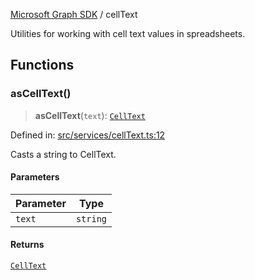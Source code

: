 [Microsoft Graph SDK](README.md) / cellText

Utilities for working with cell text values in spreadsheets.

## Functions

### asCellText()

> **asCellText**(`text`): [`CellText`](CellText-1.md#celltext)

Defined in: [src/services/cellText.ts:12](https://github.com/Future-Secure-AI/microsoft-graph/blob/main/src/services/cellText.ts#L12)

Casts a string to CellText.

#### Parameters

| Parameter | Type |
| ------ | ------ |
| `text` | `string` |

#### Returns

[`CellText`](CellText-1.md#celltext)
